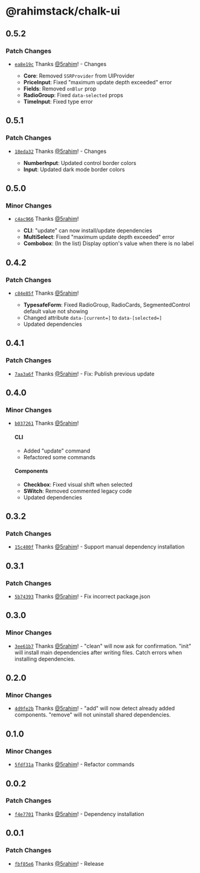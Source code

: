 # @rahimstack/chalk-ui

## 0.5.2

### Patch Changes

- [`ea8e19c`](https://github.com/5rahim/chalk-ui/commit/ea8e19c493c9aa6f6a1d95e86c3b96c6a4d094ce) Thanks [@5rahim](https://github.com/5rahim)! - Changes

  - **Core**: Removed `SSRProvider` from UIProvider
  - **PriceInput**: Fixed "maximum update depth exceeded" error
  - **Fields**: Removed `onBlur` prop
  - **RadioGroup**: Fixed `data-selected` props
  - **TimeInput**: Fixed type error

## 0.5.1

### Patch Changes

- [`18eda32`](https://github.com/5rahim/chalk-ui/commit/18eda32b611989c597183b8d6f86e28047da4b1c) Thanks [@5rahim](https://github.com/5rahim)! - Changes

  - **NumberInput**: Updated control border colors
  - **Input**: Updated dark mode border colors

## 0.5.0

### Minor Changes

- [`c4ac966`](https://github.com/5rahim/chalk-ui/commit/c4ac966a7281d07cba276c1db1ec87010d13a4c8) Thanks [@5rahim](https://github.com/5rahim)!

  - **CLI**: "update" can now install/update dependencies
  - **MultiSelect**: Fixed "maximum update depth exceeded" error
  - **Combobox**: (In the list) Display option's value when there is no label

## 0.4.2

### Patch Changes

- [`c84e85f`](https://github.com/5rahim/chalk-ui/commit/c84e85fda32fdc5c3c81379d2495b13478720682) Thanks [@5rahim](https://github.com/5rahim)!

  - **TypesafeForm**: Fixed RadioGroup, RadioCards, SegmentedControl default value not showing
  - Changed attribute `data-[current=]` to `data-[selected=]`
  - Updated dependencies

## 0.4.1

### Patch Changes

- [`7aa3a6f`](https://github.com/5rahim/chalk-ui/commit/7aa3a6faad5ebbdf6ab7eac38a7eaf7a196ff3be) Thanks [@5rahim](https://github.com/5rahim)! - Fix: Publish previous update

## 0.4.0

### Minor Changes

- [`b037261`](https://github.com/5rahim/chalk-ui/commit/b037261f583c1c74ca945a1dd5ce27e0e492d0df) Thanks [@5rahim](https://github.com/5rahim)!

  #### CLI

  - Added "update" command
  - Refactored some commands

  #### Components

  - **Checkbox**: Fixed visual shift when selected
  - **SWitch**: Removed commented legacy code
  - Updated dependencies

## 0.3.2

### Patch Changes

- [`15c400f`](https://github.com/5rahim/chalk-ui/commit/15c400f09c24d85bd841d20b53a2af5bd91ae53e) Thanks [@5rahim](https://github.com/5rahim)! - Support manual dependency installation

## 0.3.1

### Patch Changes

- [`5b74393`](https://github.com/5rahim/chalk-ui/commit/5b7439321e49f9237bd1dc26f590792e9829a5b6) Thanks [@5rahim](https://github.com/5rahim)! - Fix incorrect package.json

## 0.3.0

### Minor Changes

- [`3ee61b7`](https://github.com/5rahim/chalk-ui/commit/3ee61b76a9268dcd31a1f616b5a962702170ba4a) Thanks [@5rahim](https://github.com/5rahim)! - "clean" will now ask for confirmation. "init" will install main dependencies after writing files. Catch errors when
  installing dependencies.

## 0.2.0

### Minor Changes

- [`4d9fe2b`](https://github.com/5rahim/chalk-ui/commit/4d9fe2ba05bb5217e687f6faaf6fdc30b5770c8c) Thanks [@5rahim](https://github.com/5rahim)! - "add" will now detect already added components. "remove" will not uninstall shared dependencies.

## 0.1.0

### Minor Changes

- [`5fdf31a`](https://github.com/5rahim/chalk-ui/commit/5fdf31af911479f40c736dd72785191f9a1e5f62) Thanks [@5rahim](https://github.com/5rahim)! - Refactor commands

## 0.0.2

### Patch Changes

- [`f4e7701`](https://github.com/5rahim/chalk-ui/commit/f4e770198065be2ea0d7c9991fa7a5f7c5ff8f8b) Thanks [@5rahim](https://github.com/5rahim)! - Dependency installation

## 0.0.1

### Patch Changes

- [`fbf85e6`](https://github.com/5rahim/chalk-ui/commit/fbf85e6b5f68ec7bbe5abcd9002fcf595c3aa9e9) Thanks [@5rahim](https://github.com/5rahim)! - Release
